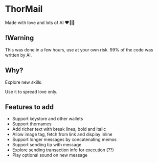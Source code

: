 # ThorMail
Made with love and lots of AI ❤️🤖🧠

## !Warning
This was done in a few hours, use at your own risk. 99% of the code was written by AI.

## Why?
Explore new skills.

Use it to spread love only.

## Features to add
- Support keystore and other wallets
- Support thornames
- Add richer text with break lines, bold and italic
- Allow image tag, fetch from link and display inline
- Support longer messages by concatenating memos
- Support sending tip with message
- Explore sending transaction info for execution (??)
- Play optional sound on new message
